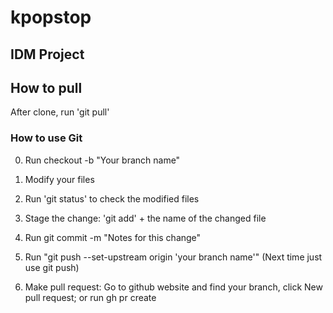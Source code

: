 # kpopstop

## IDM Project

## How to pull
After clone, run 'git pull'

### How to use Git
0. Run checkout -b "Your branch name"

1. Modify your files
2. Run 'git status' to check the modified files
3. Stage the change: 'git add' + the name of the changed file
4. Run git commit -m "Notes for this change"
5. Run "git push --set-upstream origin 'your branch name'" (Next time just use git push)
6. Make pull request: Go to github website and find your branch, click New pull request; or run
gh pr create


